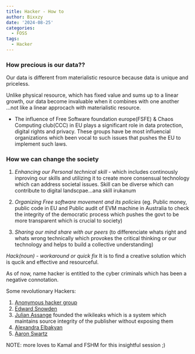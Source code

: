 ```yaml
---
title: Hacker - How to
author: Bixxzy
date: '2024-08-25'
categories:
  - FOSS
tags:
  - Hacker
---
```



### How precious is our data??
Our data is different from materialistic resource because data is unique and priceless.

Unlike physical resource, which has fixed value and sums up to a linear growth, our data become invaluable when it combines with one another ...not like a linear approcach with materialistic resource.

- The influence of Free Software foundation europe(FSFE)  & Chaos Computing club(CCC) in EU plays a significant role in data protection, digital rights and privacy. These groups have be most influencial organizations which been vocal to such issues that pushes the EU to implement such laws.
 

### How we can change the society

1. *Enhancing our Personal technical skill* - which includes continously inproving our skills and utilizing it to create more consensual technology which can address societal issues. Skill can be diverse which can contribute to digital landscpae...ana skill irukanum

2. *Organizing Free software movement and its policies* (eg. Public money, public code in EU and Public audit of EVM machine in Australia to check the integrity of the democratic process which pushes the govt to be more transparent which is crucial to society)
3. *Sharing our mind share with our peers* (to differenciate whats right and whats wrong technically which provokes the critical thinking or our technology and helps to build a collective understanding)


*Hack(noun) - workaround or  quick fix*
It is to find a creative solution which is qucik and effective and resourceful.

As of now, name hacker is entitled to the cyber criminals which has been a negative connotation.

Some revolutionary Hackers:

1. [Anonymous hacker group](https://en.wikipedia.org/wiki/Anonymous_(hacker_group))
2. [Edward Snowden](https://en.wikipedia.org/wiki/Edward_Snowden)
3. [Julian Assange](https://en.wikipedia.org/wiki/Julian_Assange) founded the wikileaks which is a system which maintains source integrity of the publisher without exposing them
4. [Alexandra Elbakyan](https://en.wikipedia.org/wiki/Alexandra_Elbakyan)
5. [Aaron Swartz](https://en.wikipedia.org/wiki/Aaron_Swartz)

NOTE: more loves to Kamal and FSHM for this insightful session ;)


